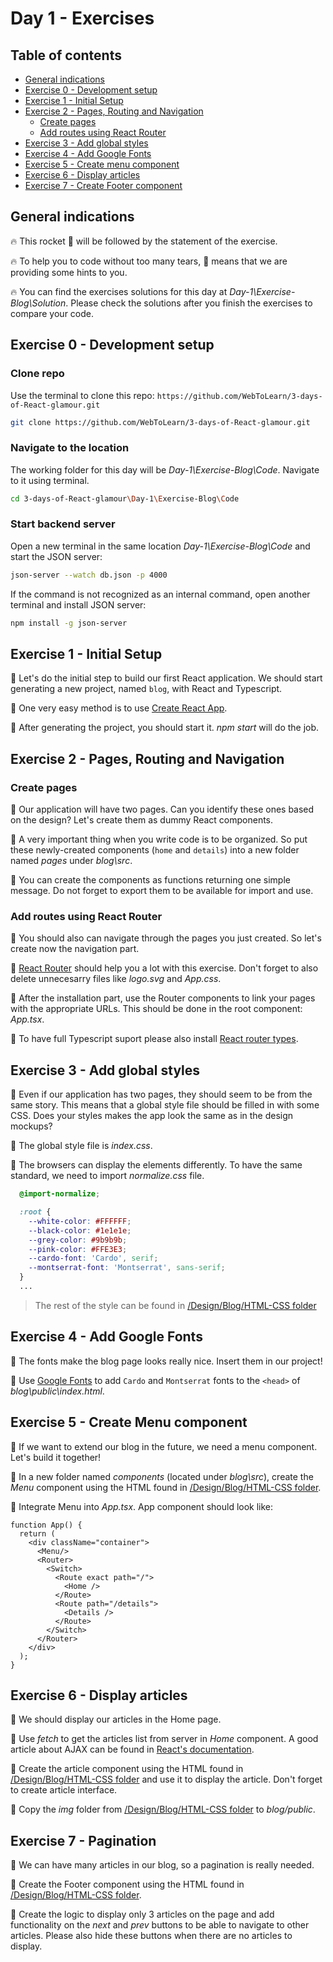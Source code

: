 # Day 1 - Exercises

## Table of contents

- [General indications](#general-indications)
- [Exercise 0 - Development setup](#exercise-0---development-setup)
- [Exercise 1 - Initial Setup](#exercise-1---initial-setup)
- [Exercise 2 - Pages, Routing and Navigation](#exercise-2---pages-routing-and-navigation)
  - [Create pages](#create-pages)
  - [Add routes using React Router](#add-routes-using-react-router)
- [Exercise 3 - Add global styles](#exercise-3---add-global-styles)
- [Exercise 4 - Add Google Fonts](#exercise-4---add-google-fonts)
- [Exercise 5 - Create menu component](#exercise-5---create-menu-component)
- [Exercise 6 - Display articles](#exercise-6---display-articles)
- [Exercise 7 - Create Footer component](#exercise-7---create-footer-component)

## General indications

🔥 This rocket 🚀 will be followed by the statement of the exercise.

🔥 To help you to code without too many tears, 🎁 means that we are providing some hints to you.

🔥 You can find the exercises solutions for this day at _Day-1\Exercise-Blog\Solution_. Please check the solutions after you finish the exercises to compare your code.

## Exercise 0 - Development setup

### Clone repo

Use the terminal to clone this repo: `https://github.com/WebToLearn/3-days-of-React-glamour.git`

```bash
git clone https://github.com/WebToLearn/3-days-of-React-glamour.git
```

### Navigate to the location

The working folder for this day will be _Day-1\Exercise-Blog\Code_. Navigate to it using terminal.

```bash
cd 3-days-of-React-glamour\Day-1\Exercise-Blog\Code
```

### Start backend server

Open a new terminal in the same location _Day-1\Exercise-Blog\Code_ and start the JSON server:

```bash
json-server --watch db.json -p 4000
```

If the command is not recognized as an internal command, open another terminal and install JSON server:

```bash
npm install -g json-server
```

## Exercise 1 - Initial Setup

🚀 Let's do the initial step to build our first React application. We should start generating a new project, named `blog`, with React and Typescript.

  🎁 One very easy method is to use [Create React App](https://create-react-app.dev/docs/adding-typescript/).

  🎁 After generating the project, you should start it. *npm start* will do the job.

## Exercise 2 - Pages, Routing and Navigation

### Create pages

🚀 Our application will have two pages. Can you identify these ones based on the design? Let's create them as dummy React components.

  🎁 A very important thing when you write code is to be organized. So put these newly-created components (`home` and `details`) into a new folder named *pages* under *blog\src*.

  🎁 You can create the components as functions returning one simple message. Do not forget to export them to be available for import and use.

### Add routes using React Router

🚀 You should also can navigate through the pages you just created. So let's create now the navigation part.

  🎁 [React Router](https://reacttraining.com/react-router/web/guides/quick-start) should help you a lot with this exercise. Don't forget to also delete unnecesarry files like *logo.svg* and *App.css*.

  🎁 After the installation part, use the Router components to link your pages with the appropriate URLs. This should be done in the root component: *App.tsx*.

 🎁 To have full Typescript suport please also install [React router types](https://www.npmjs.com/package/@types/react-router-dom).

## Exercise 3 - Add global styles

🚀 Even if our application has two pages, they should seem to be from the same story. This means that a global style file should be filled in with some CSS. Does your styles makes the app look the same as in the design mockups?

  🎁 The global style file is *index.css*.

  🎁 The browsers can display the elements differently. To have the same standard, we need to import *normalize.css* file.
  
```css
  @import-normalize;

  :root {
    --white-color: #FFFFFF;
    --black-color: #1e1e1e;
    --grey-color: #9b9b9b;
    --pink-color: #FFE3E3;
    --cardo-font: 'Cardo', serif;
    --montserrat-font: 'Montserrat', sans-serif;
  }
  ...
```

> The rest of the style can be found in [/Design/Blog/HTML-CSS folder](../../Design/Blog/HTML-CSS/README.MD)

## Exercise 4 - Add Google Fonts

🚀 The fonts make the blog page looks really nice. Insert them in our project!

🎁 Use [Google Fonts](https://fonts.google.com/) to add `Cardo` and `Montserrat` fonts to the `<head>` of *blog\public\index.html*.

## Exercise 5 - Create Menu component

🚀 If we want to extend our blog in the future, we need a menu component. Let's build it together!

🎁 In a new folder named *components* (located under *blog\src*), create the *Menu* component using the HTML found in [/Design/Blog/HTML-CSS folder](../../Design/Blog/HTML-CSS/README.MD).

🎁 Integrate Menu into *App.tsx*. App component should look like:

```JS
function App() {
  return (
    <div className="container">
      <Menu/>
      <Router>
        <Switch>
          <Route exact path="/">
            <Home />
          </Route>
          <Route path="/details">
            <Details />
          </Route>
        </Switch>
      </Router>
    </div>
  );
}
```

## Exercise 6 - Display articles

🚀 We should display our articles in the Home page.

🎁 Use *fetch* to get the articles list from server in *Home* component. A good article about AJAX can be found in [React's documentation](https://reactjs.org/docs/faq-ajax.html).

🎁 Create the article component using the HTML found in [/Design/Blog/HTML-CSS folder](../../Design/Blog/HTML-CSS/README.MD) and use it to display the article. Don't forget to create article interface.

🎁 Copy the *img* folder from [/Design/Blog/HTML-CSS folder](../../Design/Blog/HTML-CSS/README.MD) to *blog/public*.

## Exercise 7 - Pagination

🚀 We can have many articles in our blog, so a pagination is really needed.

🎁 Create the Footer component using the HTML found in [/Design/Blog/HTML-CSS folder](../../Design/Blog/HTML-CSS/README.MD).

🎁 Create the logic to display only 3 articles on the page and add functionality on the *next* and *prev* buttons to be able to navigate to other articles. Please also hide these buttons when there are no articles to display.
